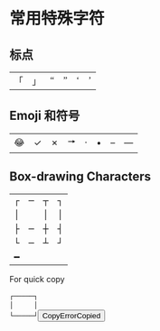 # 常用特殊字符

## 标点

<table style="font-family: 'Microsoft Yahei'">
    <tbody>
        <tr>
            <td>「</td>
            <td>」</td>
            <td>“</td>
            <td>”</td>
            <td>‘</td>
            <td>’</td>
        </tr>
    </tbody>
</table>

## Emoji 和符号

<table>
    <tbody>
        <tr>
            <td>😂</td>
            <td>✓</td>
            <td>✗</td>
            <td title="U+1f816">🠖</td>
            <td title="middle dot">·</td>
            <td title="bullet">•</td>
            <td title="en dash">–</td>
            <td title="em dash">—</td>
        </tr>
    </tbody>
</table>

## Box-drawing Characters

<table style="font-family: Consolas, monospace">
    <tbody>
        <tr>
            <td>┌</td>
            <td>─</td>
            <td>┬</td>
            <td>┐</td>
        </tr>
        <tr>
            <td>│</td>
            <td></td>
            <td>│</td>
            <td>│</td>
        </tr>
        <tr>
            <td>├</td>
            <td>─</td>
            <td>┼</td>
            <td>┤</td>
        </tr>
        <tr>
            <td>└</td>
            <td>─</td>
            <td>┴</td>
            <td>┘</td>
        </tr>
        <tr>
            <td>━</td>
        </tr>
    </tbody>
</table>

For quick copy

<pre style="line-height: 1rem"><code>┌─────┐
│     │
└─────┘</code><button class="docsify-copy-code-button"><span class="label">Copy</span><span class="error">Error</span><span class="success">Copied</span></button></pre>
